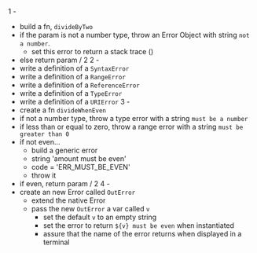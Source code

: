 1 -

- build a fn, `divideByTwo`
- if the param is not a number type, throw an Error Object with string `not a number`.
  - set this error to return a stack trace ()
- else return param / 2
  2 -
- write a definition of a `SyntaxError`
- write a definition of a `RangeError`
- write a definition of a `ReferenceError`
- write a definition of a `TypeError`
- write a definition of a `URIError`
  3 -
- create a fn `divideWhenEven`
- if not a number type, throw a type error with a string `must be a number`
- if less than or equal to zero, throw a range error with a string `must be greater than 0`
- if not even...
  - build a generic error
  - string 'amount must be even'
  - code = 'ERR_MUST_BE_EVEN'
  - throw it
- if even, return param / 2
  4 -
- create an new Error called `OutError`
  - extend the native Error
  - pass the new `OutError` a var called `v`
    - set the default `v` to an empty string
    - set the error to return `${v} must be even` when instantiated
    - assure that the name of the error returns when displayed in a terminal
